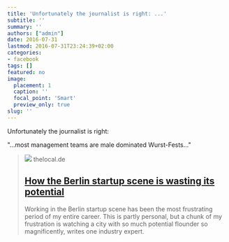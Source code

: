 ```yaml
---
title: 'Unfortunately the journalist is right: ...'
subtitle: ''
summary: ''
authors: ["admin"]
date: 2016-07-31
lastmod: 2016-07-31T23:24:39+02:00
categories:
- facebook
tags: []
featured: no
image:
  placement: 1
  caption: ''
  focal_point: 'Smart'
  preview_only: true
slug: ''
---
```

Unfortunately the journalist is right:

"...most management teams are male dominated Wurst-Fests..."
> [![](https://apiwp.thelocal.com/cdn-cgi/image/format=webp,width=855,quality=75/https://apiwp.thelocal.com/wp-content/uploads/2016/07/watermarks-logo-40e9d42d5c1ca1d075d43fa5fdf0b6b04cbc983466bf74c0e3959ca31bab31c7.jpg)](http://www.thelocal.de/20160729/how-the-berlin-startup-scene-is-wasting-its-potential)
> thelocal.de
> ## [How the Berlin startup scene is wasting its potential](http://www.thelocal.de/20160729/how-the-berlin-startup-scene-is-wasting-its-potential)
>
>Working in the Berlin startup scene has been the most frustrating period of my entire career. This is partly personal, but a chunk of my frustration is watching a city with so much potential flounder so magnificently, writes one industry expert.

